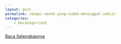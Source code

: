 ```yaml
---
layout: post
permalink: /mimpi-nenek-yang-sudah-meninggal-sakit/
categories:
    - Uncategorized
---
```


[Baca Selengkapnya](/04)